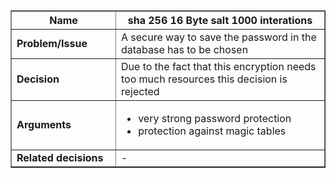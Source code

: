 <table cellpadding='5' border='1' cellspacing='0' width='650'>
<blockquote><thead>
<blockquote><tr>
<blockquote><th width='150'> Name </th>
<th>sha 256 16 Byte salt 1000 interations </th>
</blockquote></tr>
</blockquote></thead>
<tbody>
<blockquote><tr>
<blockquote><td> <b>Problem/Issue</b> </td>
<td>A secure way to save the password in the database has to be chosen</td>
</blockquote></tr>
<tr>
<blockquote><td> <b>Decision</b> </td>
<td>Due to the fact that this encryption needs too much resources this decision is rejected</td>
</blockquote></tr>
<tr>
<blockquote><td> <b>Arguments</b> </td>
<td>
<ul>
<li>very strong password protection</li>
<li>protection against magic tables</li>
</ul>
</td>
</blockquote></tr>
<tr>
<blockquote><td> <b>Related decisions</b> </td>
<td>
-<br>
</td>
</blockquote></tr>
</blockquote></tbody>
</table>